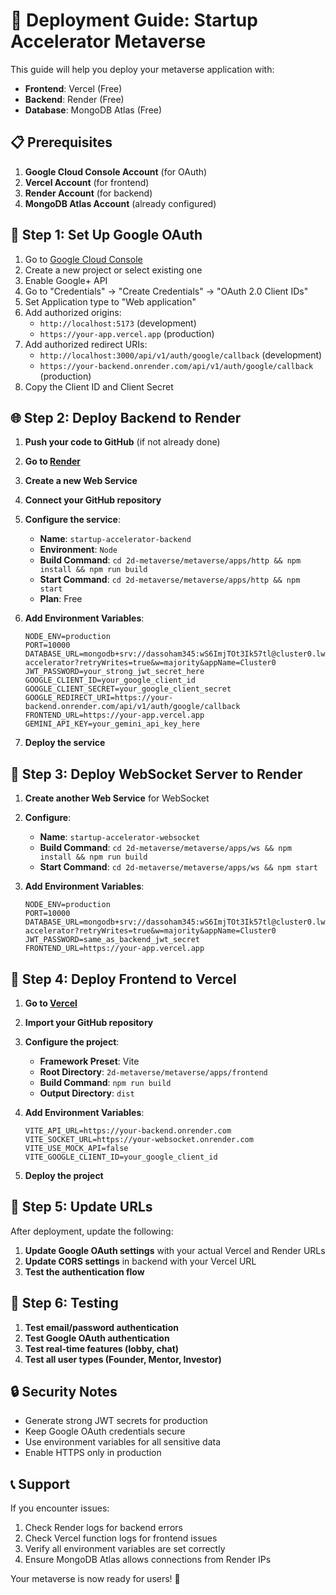 # 🚀 Deployment Guide: Startup Accelerator Metaverse

This guide will help you deploy your metaverse application with:
- **Frontend**: Vercel (Free)
- **Backend**: Render (Free)
- **Database**: MongoDB Atlas (Free)

## 📋 Prerequisites

1. **Google Cloud Console Account** (for OAuth)
2. **Vercel Account** (for frontend)
3. **Render Account** (for backend)
4. **MongoDB Atlas Account** (already configured)

## 🔧 Step 1: Set Up Google OAuth

1. Go to [Google Cloud Console](https://console.cloud.google.com/)
2. Create a new project or select existing one
3. Enable Google+ API
4. Go to "Credentials" → "Create Credentials" → "OAuth 2.0 Client IDs"
5. Set Application type to "Web application"
6. Add authorized origins:
   - `http://localhost:5173` (development)
   - `https://your-app.vercel.app` (production)
7. Add authorized redirect URIs:
   - `http://localhost:3000/api/v1/auth/google/callback` (development)
   - `https://your-backend.onrender.com/api/v1/auth/google/callback` (production)
8. Copy the Client ID and Client Secret

## 🌐 Step 2: Deploy Backend to Render

1. **Push your code to GitHub** (if not already done)
2. **Go to [Render](https://render.com/)**
3. **Create a new Web Service**
4. **Connect your GitHub repository**
5. **Configure the service**:
   - **Name**: `startup-accelerator-backend`
   - **Environment**: `Node`
   - **Build Command**: `cd 2d-metaverse/metaverse/apps/http && npm install && npm run build`
   - **Start Command**: `cd 2d-metaverse/metaverse/apps/http && npm start`
   - **Plan**: Free

6. **Add Environment Variables**:
   ```
   NODE_ENV=production
   PORT=10000
   DATABASE_URL=mongodb+srv://dassoham345:wS6ImjTOt3Ik57tl@cluster0.lwh5nso.mongodb.net/startup-accelerator?retryWrites=true&w=majority&appName=Cluster0
   JWT_PASSWORD=your_strong_jwt_secret_here
   GOOGLE_CLIENT_ID=your_google_client_id
   GOOGLE_CLIENT_SECRET=your_google_client_secret
   GOOGLE_REDIRECT_URI=https://your-backend.onrender.com/api/v1/auth/google/callback
   FRONTEND_URL=https://your-app.vercel.app
   GEMINI_API_KEY=your_gemini_api_key_here
   ```

7. **Deploy the service**

## 🔌 Step 3: Deploy WebSocket Server to Render

1. **Create another Web Service** for WebSocket
2. **Configure**:
   - **Name**: `startup-accelerator-websocket`
   - **Build Command**: `cd 2d-metaverse/metaverse/apps/ws && npm install && npm run build`
   - **Start Command**: `cd 2d-metaverse/metaverse/apps/ws && npm start`

3. **Add Environment Variables**:
   ```
   NODE_ENV=production
   PORT=10000
   DATABASE_URL=mongodb+srv://dassoham345:wS6ImjTOt3Ik57tl@cluster0.lwh5nso.mongodb.net/startup-accelerator?retryWrites=true&w=majority&appName=Cluster0
   JWT_PASSWORD=same_as_backend_jwt_secret
   FRONTEND_URL=https://your-app.vercel.app
   ```

## 🎨 Step 4: Deploy Frontend to Vercel

1. **Go to [Vercel](https://vercel.com/)**
2. **Import your GitHub repository**
3. **Configure the project**:
   - **Framework Preset**: Vite
   - **Root Directory**: `2d-metaverse/metaverse/apps/frontend`
   - **Build Command**: `npm run build`
   - **Output Directory**: `dist`

4. **Add Environment Variables**:
   ```
   VITE_API_URL=https://your-backend.onrender.com
   VITE_SOCKET_URL=https://your-websocket.onrender.com
   VITE_USE_MOCK_API=false
   VITE_GOOGLE_CLIENT_ID=your_google_client_id
   ```

5. **Deploy the project**

## 🔄 Step 5: Update URLs

After deployment, update the following:

1. **Update Google OAuth settings** with your actual Vercel and Render URLs
2. **Update CORS settings** in backend with your Vercel URL
3. **Test the authentication flow**

## 🧪 Step 6: Testing

1. **Test email/password authentication**
2. **Test Google OAuth authentication**
3. **Test real-time features (lobby, chat)**
4. **Test all user types (Founder, Mentor, Investor)**

## 🔒 Security Notes

- Generate strong JWT secrets for production
- Keep Google OAuth credentials secure
- Use environment variables for all sensitive data
- Enable HTTPS only in production

## 📞 Support

If you encounter issues:
1. Check Render logs for backend errors
2. Check Vercel function logs for frontend issues
3. Verify all environment variables are set correctly
4. Ensure MongoDB Atlas allows connections from Render IPs

Your metaverse is now ready for users! 🎉
